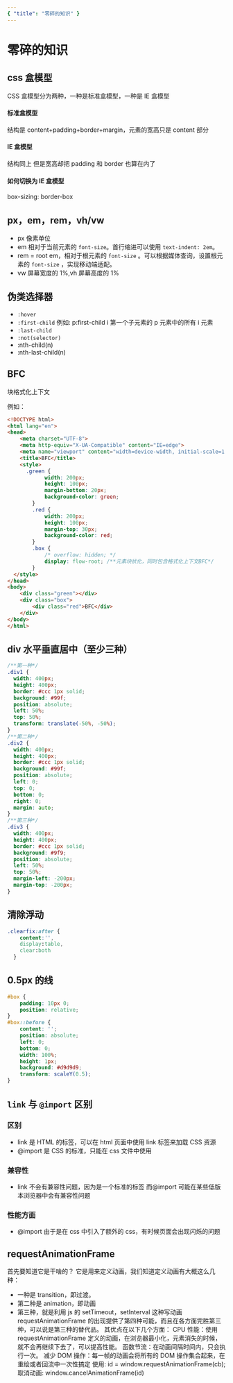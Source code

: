 ```yaml
---
{ "title": "零碎的知识" }
---
```


# 零碎的知识

## css 盒模型

CSS 盒模型分为两种，一种是标准盒模型，一种是 IE 盒模型

#### 标准盒模型

结构是 content+padding+border+margin，元素的宽高只是 content 部分

#### IE 盒模型

结构同上 但是宽高却把 padding 和 border 也算在内了

#### 如何切换为 IE 盒模型

box-sizing: border-box

## px，em，rem，vh/vw

- px 像素单位
- em 相对于当前元素的 `font-size`。首行缩进可以使用 `text-indent: 2em`。
- rem = root em，相对于根元素的 `font-size` 。可以根据媒体查询，设置根元素的 `font-size` ，实现移动端适配。
- vw 屏幕宽度的 1%,vh 屏幕高度的 1%

## 伪类选择器

- `:hover`
- `:first-child`
  例如: p:first-child i 第一个子元素的 p 元素中的所有 i 元素
- `:last-child`
- `:not(selector)`
- :nth-child(n)
- :nth-last-child(n)

## BFC

块格式化上下文

例如：

```html
<!DOCTYPE html>
<html lang="en">
<head>
    <meta charset="UTF-8">
    <meta http-equiv="X-UA-Compatible" content="IE=edge">
    <meta name="viewport" content="width=device-width, initial-scale=1.0">
    <title>BFC</title>
    <style>
      .green {
            width: 200px;
            height: 100px;
            margin-bottom: 20px;
            background-color: green;
        }
        .red {
            width: 200px;
            height: 100px;
            margin-top: 30px;
            background-color: red;
        }
        .box {
            /* overflow: hidden; */
            display: flow-root; /**元素块状化，同时包含格式化上下文BFC*/
        } 
  </style>
</head>
<body>
    <div class="green"></div>
    <div class="box">
        <div class="red">BFC</div>
    </div>
</body>
</html>

```

## div 水平垂直居中（至少三种）

```css
/**第一种*/
.div1 {
  width: 400px;
  height: 400px;
  border: #ccc 1px solid;
  background: #99f;
  position: absolute;
  left: 50%;
  top: 50%;
  transform: translate(-50%, -50%);
}
/**第二种*/
.div2 {
  width: 400px;
  height: 400px;
  border: #ccc 1px solid;
  background: #99f;
  position: absolute;
  left: 0;
  top: 0;
  bottom: 0;
  right: 0;
  margin: auto;
}
/**第三种*/
.div3 {
  width: 400px;
  height: 400px;
  border: #ccc 1px solid;
  background: #9f9;
  position: absolute;
  left: 50%;
  top: 50%;
  margin-left: -200px;
  margin-top: -200px;
}
```

## 清除浮动

```css
.clearfix:after {
    content:'',
    display:table,
    clear:both
  }
```

## 0.5px 的线

```css
#box {
    padding: 10px 0;
    position: relative;
}
#box::before {
    content: '';
    position: absolute;
    left: 0;
    bottom: 0;
    width: 100%;
    height: 1px;
    background: #d9d9d9;
    transform: scaleY(0.5);
}
```

## `link` 与 `@import` 区别

### 区别

- link 是 HTML 的标签，可以在 html 页面中使用 link 标签来加载 CSS 资源
- @import 是 CSS 的标准，只能在 css 文件中使用

### 兼容性

- link 不会有兼容性问题，因为是一个标准的标签
  而@import 可能在某些低版本浏览器中会有兼容性问题

### 性能方面

- @import 由于是在 css 中引入了额外的 css，有时候页面会出现闪烁的问题

## requestAnimationFrame

首先要知道它是干啥的？
它是用来定义动画，我们知道定义动画有大概这么几种：

- 一种是 transition，即过渡。
- 第二种是 animation，即动画
- 第三种，就是利用 js 的 setTimeout，setInterval 这种写动画
  requestAnimationFrame 的出现提供了第四种可能，而且在各方面完胜第三种，可以说是第三种的替代品。
  其优点在以下几个方面：
  CPU 性能：使用 requestAnimationFrame 定义的动画，在浏览器最小化，元素消失的时候，就不会再继续下去了，可以提高性能。
  函数节流：在动画间隔时间内，只会执行一次。
  减少 DOM 操作：每一帧的动画会将所有的 DOM 操作集合起来，在重绘或者回流中一次性搞定
  使用: id = window.requestAnimationFrame(cb);
  取消动画: window.cancelAnimationFrame(id)
